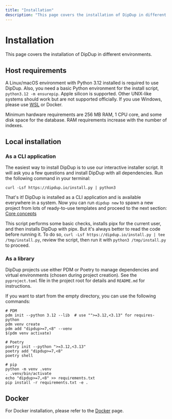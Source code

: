 ```yaml
---
title: "Installation"
description: "This page covers the installation of DipDup in different environments."
---
```


# Installation

This page covers the installation of DipDup in different environments.

## Host requirements

A Linux/macOS environment with Python 3.12 installed is required to use DipDup. Also, you need a basic Python environment for the install script, `python3.12 -m ensurepip`. Apple silicon is supported. Other UNIX-like systems should work but are not supported officially. If you use Windows, please use [WSL](https://docs.microsoft.com/en-us/windows/wsl/about) or Docker.

Minimum hardware requirements are 256 MB RAM, 1 CPU core, and some disk space for the database. RAM requirements increase with the number of indexes.

## Local installation

### As a CLI application

The easiest way to install DipDup is to use our interactive installer script. It will ask you a few questions and install DipDup with all dependencies. Run the following command in your terminal:

```shell [Terminal]
curl -Lsf https://dipdup.io/install.py | python3
```

That's it! DipDup is installed as a CLI application and is available everywhere in a system. Now you can run `dipdup new` to spawn a new project from lots of ready-to-use templates and proceed to the next section: [Core concepts](2.core-concepts.md)

This script performs some basic checks, installs pipx for the current user, and then installs DipDup with pipx. But it's always better to read the code before running it. To do so, `curl -Lsf https://dipdup.io/install.py | tee /tmp/install.py`, review the script, then run it with `python3 /tmp/install.py` to proceed.

### As a library

DipDup projects use either PDM or Poetry to manage dependencies and virtual environments (chosen during project creation). See the `pyproject.toml` file in the project root for details and `README.md` for instructions.

If you want to start from the empty directory, you can use the following commands:

```shell [Terminal]
# PDM
pdm init --python 3.12 --lib  # use "">=3.12,<3.13" for requires-python
pdm venv create
pdm add "dipdup>=7,<8" --venv
$(pdm venv activate)

# Poetry
poetry init --python ">=3.12,<3.13"
poetry add "dipdup>=7,<8"
poetry shell

# pip
python -m venv .venv
. .venv/bin/activate
echo "dipdup>=7,<8" >> requirements.txt
pip install -r requirements.txt -e .
```

## Docker

For Docker installation, please refer to the [Docker](../6.deployment/2.docker.md) page.
